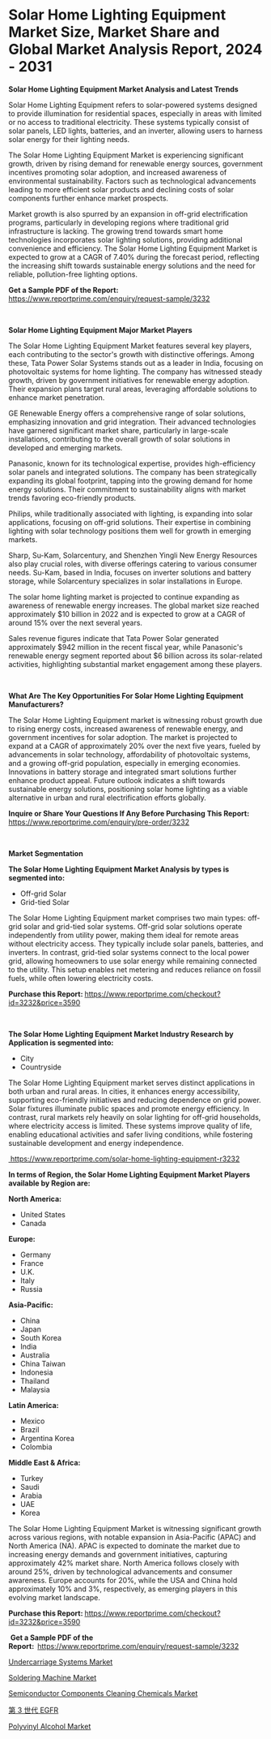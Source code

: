 <p><h1>Solar Home Lighting Equipment Market Size, Market Share and Global Market Analysis Report, 2024 - 2031</h1></p><p><strong>Solar Home Lighting Equipment Market Analysis and Latest Trends</strong></p>
<p><p>Solar Home Lighting Equipment refers to solar-powered systems designed to provide illumination for residential spaces, especially in areas with limited or no access to traditional electricity. These systems typically consist of solar panels, LED lights, batteries, and an inverter, allowing users to harness solar energy for their lighting needs. </p><p>The Solar Home Lighting Equipment Market is experiencing significant growth, driven by rising demand for renewable energy sources, government incentives promoting solar adoption, and increased awareness of environmental sustainability. Factors such as technological advancements leading to more efficient solar products and declining costs of solar components further enhance market prospects. </p><p>Market growth is also spurred by an expansion in off-grid electrification programs, particularly in developing regions where traditional grid infrastructure is lacking. The growing trend towards smart home technologies incorporates solar lighting solutions, providing additional convenience and efficiency. The Solar Home Lighting Equipment Market is expected to grow at a CAGR of 7.40% during the forecast period, reflecting the increasing shift towards sustainable energy solutions and the need for reliable, pollution-free lighting options.</p></p>
<p><strong>Get a Sample PDF of the Report:&nbsp;</strong> <a href="https://www.reportprime.com/enquiry/request-sample/3232">https://www.reportprime.com/enquiry/request-sample/3232</a></p>
<p>&nbsp;</p>
<p><strong>Solar Home Lighting Equipment Major Market Players</strong></p>
<p><p>The Solar Home Lighting Equipment Market features several key players, each contributing to the sector's growth with distinctive offerings. Among these, Tata Power Solar Systems stands out as a leader in India, focusing on photovoltaic systems for home lighting. The company has witnessed steady growth, driven by government initiatives for renewable energy adoption. Their expansion plans target rural areas, leveraging affordable solutions to enhance market penetration.</p><p>GE Renewable Energy offers a comprehensive range of solar solutions, emphasizing innovation and grid integration. Their advanced technologies have garnered significant market share, particularly in large-scale installations, contributing to the overall growth of solar solutions in developed and emerging markets.</p><p>Panasonic, known for its technological expertise, provides high-efficiency solar panels and integrated solutions. The company has been strategically expanding its global footprint, tapping into the growing demand for home energy solutions. Their commitment to sustainability aligns with market trends favoring eco-friendly products.</p><p>Philips, while traditionally associated with lighting, is expanding into solar applications, focusing on off-grid solutions. Their expertise in combining lighting with solar technology positions them well for growth in emerging markets.</p><p>Sharp, Su-Kam, Solarcentury, and Shenzhen Yingli New Energy Resources also play crucial roles, with diverse offerings catering to various consumer needs. Su-Kam, based in India, focuses on inverter solutions and battery storage, while Solarcentury specializes in solar installations in Europe.</p><p>The solar home lighting market is projected to continue expanding as awareness of renewable energy increases. The global market size reached approximately $10 billion in 2022 and is expected to grow at a CAGR of around 15% over the next several years.</p><p>Sales revenue figures indicate that Tata Power Solar generated approximately $942 million in the recent fiscal year, while Panasonic's renewable energy segment reported about $6 billion across its solar-related activities, highlighting substantial market engagement among these players.</p></p>
<p>&nbsp;</p>
<p><strong>What Are The Key Opportunities For Solar Home Lighting Equipment Manufacturers?</strong></p>
<p><p>The Solar Home Lighting Equipment market is witnessing robust growth due to rising energy costs, increased awareness of renewable energy, and government incentives for solar adoption. The market is projected to expand at a CAGR of approximately 20% over the next five years, fueled by advancements in solar technology, affordability of photovoltaic systems, and a growing off-grid population, especially in emerging economies. Innovations in battery storage and integrated smart solutions further enhance product appeal. Future outlook indicates a shift towards sustainable energy solutions, positioning solar home lighting as a viable alternative in urban and rural electrification efforts globally.</p></p>
<p><strong>Inquire or Share Your Questions If Any Before Purchasing This Report:</strong> <a href="https://www.reportprime.com/enquiry/pre-order/3232">https://www.reportprime.com/enquiry/pre-order/3232</a></p>
<p>&nbsp;</p>
<p><strong>Market Segmentation</strong></p>
<p><strong>The Solar Home Lighting Equipment Market Analysis by types is segmented into:</strong></p>
<p><ul><li>Off-grid Solar</li><li>Grid-tied Solar</li></ul></p>
<p><p>The Solar Home Lighting Equipment market comprises two main types: off-grid solar and grid-tied solar systems. Off-grid solar solutions operate independently from utility power, making them ideal for remote areas without electricity access. They typically include solar panels, batteries, and inverters. In contrast, grid-tied solar systems connect to the local power grid, allowing homeowners to use solar energy while remaining connected to the utility. This setup enables net metering and reduces reliance on fossil fuels, while often lowering electricity costs.</p></p>
<p><strong>Purchase this Report:&nbsp;</strong><a href="https://www.reportprime.com/checkout?id=3232&price=3590">https://www.reportprime.com/checkout?id=3232&price=3590</a></p>
<p>&nbsp;</p>
<p><strong>The Solar Home Lighting Equipment Market Industry Research by Application is segmented into:</strong></p>
<p><ul><li>City</li><li>Countryside</li></ul></p>
<p><p>The Solar Home Lighting Equipment market serves distinct applications in both urban and rural areas. In cities, it enhances energy accessibility, supporting eco-friendly initiatives and reducing dependence on grid power. Solar fixtures illuminate public spaces and promote energy efficiency. In contrast, rural markets rely heavily on solar lighting for off-grid households, where electricity access is limited. These systems improve quality of life, enabling educational activities and safer living conditions, while fostering sustainable development and energy independence.</p></p>
<p><a href="https://www.reportprime.com/solar-home-lighting-equipment-r3232">&nbsp;https://www.reportprime.com/solar-home-lighting-equipment-r3232</a></p>
<p><strong>In terms of Region, the Solar Home Lighting Equipment Market Players available by Region are:</strong></p>
<p>
    <p> <strong> North America: </strong>
        <ul>
            <li>United States</li>
            <li>Canada</li>
        </ul>
        </p> 
    <p> <strong> Europe: </strong>
        <ul>
            <li>Germany</li>
            <li>France</li>
            <li>U.K.</li>
            <li>Italy</li>
            <li>Russia</li>
        </ul>
        </p> 
    <p> <strong> Asia-Pacific: </strong>
        <ul>
            <li>China</li>
            <li>Japan</li>
            <li>South Korea</li>
            <li>India</li>
            <li>Australia</li>
            <li>China Taiwan</li>
            <li>Indonesia</li>
            <li>Thailand</li>
            <li>Malaysia</li>
        </ul>
        </p> 
    <p> <strong> Latin America: </strong>
        <ul>
            <li>Mexico</li>
            <li>Brazil</li>
            <li>Argentina Korea</li>
            <li>Colombia</li>
        </ul>
        </p> 
    <p> <strong> Middle East & Africa: </strong>
        <ul>
            <li>Turkey</li>
            <li>Saudi</li>
            <li>Arabia</li>
            <li>UAE</li>
            <li>Korea</li>
        </ul>
    </p>
    </p>
<p><p>The Solar Home Lighting Equipment Market is witnessing significant growth across various regions, with notable expansion in Asia-Pacific (APAC) and North America (NA). APAC is expected to dominate the market due to increasing energy demands and government initiatives, capturing approximately 42% market share. North America follows closely with around 25%, driven by technological advancements and consumer awareness. Europe accounts for 20%, while the USA and China hold approximately 10% and 3%, respectively, as emerging players in this evolving market landscape.</p></p>
<p><strong>Purchase this Report: </strong><a href="https://www.reportprime.com/checkout?id=3232&price=3590">https://www.reportprime.com/checkout?id=3232&price=3590</a></p>
<p>&nbsp;<strong>Get a Sample PDF of the Report:&nbsp;&nbsp;</strong><a href="https://www.reportprime.com/enquiry/request-sample/3232">https://www.reportprime.com/enquiry/request-sample/3232</a></p>
<p><strong></strong></p>
<p><p><a href="https://www.linkedin.com/pulse/undercarriage-systems-market-size-segmentation-trends-growth-ysz8f?trackingId=BZodirpmTA%2BzVBfc8WjSPA%3D%3D">Undercarriage Systems Market</a></p><p><a href="https://medium.com/@basmakahin145/exploring-soldering-machine-market-dynamics-revenue-analysis-and-growth-projections-in-the-7f75a905fbe9">Soldering Machine Market</a></p><p><a href="https://github.com/MarciaRunte/Market-Research-Report-List-1/blob/main/semiconductor-components-cleaning-chemicals-market.md">Semiconductor Components Cleaning Chemicals Market</a></p><p><a href="https://medium.com/@beaumontdavv7mp/3rd-generation-egfr-market-%E3%81%AE%E3%82%B0%E3%83%AD%E3%83%BC%E3%83%90%E3%83%AB%E5%B8%82%E5%A0%B4%E6%A6%82%E8%A6%81%E3%81%AF-%E4%B8%96%E7%95%8C%E3%81%8A%E3%82%88%E3%81%B3%E4%B8%BB%E8%A6%81%E5%B8%82%E5%A0%B4%E3%81%AB%E3%81%8A%E3%81%91%E3%82%8B%E6%A5%AD%E7%95%8C%E3%81%AB%E5%BD%B1%E9%9F%BF%E3%82%92%E4%B8%8E%E3%81%88%E3%82%8B%E4%B8%BB%E8%A6%81%E3%81%AA%E3%83%88%E3%83%AC%E3%83%B3%E3%83%89%E3%81%AB%E3%81%A4%E3%81%84%E3%81%A6-%E7%8B%AC%E8%87%AA%E3%81%AE%E8%A6%96%E7%82%B9%E3%82%92%E6%8F%90%E4%BE%9B%E3%81%97%E3%81%BE%E3%81%99-10894de1de55">第 3 世代 EGFR</a></p><p><a href="https://issuu.com/reportprime-2/docs/polyvinyl-alcohol-market-size-2030._383f332146ba93">Polyvinyl Alcohol Market</a></p></p>
